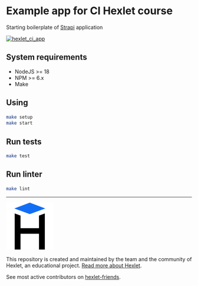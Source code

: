 # Example app for CI Hexlet course

Starting boilerplate of [Strapi](https://strapi.io/) application

[![hexlet_ci_app](https://github.com/aleksusergit/hexlet-ci-app/actions/workflows/hexlet-ci-app.yml/badge.svg)](https://github.com/aleksusergit/hexlet-ci-app/actions/workflows/hexlet-ci-app.yml)

## System requirements

- NodeJS >= 18
- NPM >= 6.x
- Make

## Using

```sh
make setup
make start
```

## Run tests

```sh
make test
```

## Run linter

```sh
make lint
```

---

[![Hexlet Ltd. logo](https://raw.githubusercontent.com/Hexlet/assets/master/images/hexlet_logo128.png)](https://hexlet.io/?utm_source=github&utm_medium=link&utm_campaign=hexlet-ci-app)

This repository is created and maintained by the team and the community of Hexlet, an educational project. [Read more about Hexlet](https://hexlet.io/?utm_source=github&utm_medium=link&utm_campaign=hexlet-ci-app).

See most active contributors on [hexlet-friends](https://friends.hexlet.io/).
